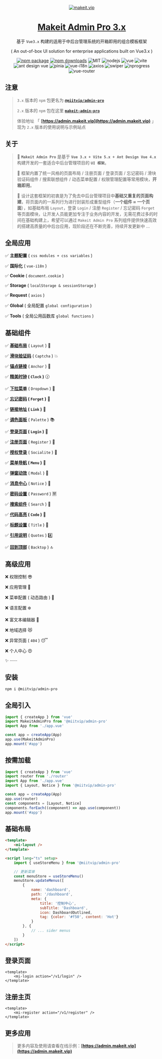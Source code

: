<div align="center">

[![makeit.vip](https://file.makeit.vip/MIITVIP/M00/00/00/K4vDRGPcbmmAG8_sAAAtlj6Tt_s562.png "makeit.vip")](https://admin.makeit.vip)

</div>

<h1 align="center">
    <a href="https://admin.makeit.vip" target="_blank">
        Makeit Admin Pro 3.x
    </a>
</h1>

<div align="center">

<p align="center">

<div>

基于 `Vue3.x` 构建的适用于中后台管理系统的开箱即用的组合模板框架

</div>

<div>

( An out-of-box UI solution for enterprise applications built on Vue3.x )

</div>

</p>

[![npm package](https://img.shields.io/npm/v/@miitvip/admin-pro.svg?style=flat-square)](https://www.npmjs.com/package/@miitvip/admin-pro)
[![npm downloads](http://img.shields.io/npm/dm/@miitvip/admin-pro.svg?style=flat-square)](http://www.npmtrends.com/@miitvip/admin-pro)
![MIT](https://img.shields.io/badge/license-MIT-ff69b4.svg)
![nodejs](https://img.shields.io/badge/nodejs-18.18.2-red.svg)
![vue](https://img.shields.io/badge/vue-3.4.7-green.svg)
![vite](https://img.shields.io/badge/vite-5.0.10-yellow.svg)
![ant design vue](https://img.shields.io/badge/ant%20design%20vue-4.1.2-blueviolet.svg)
![pinia](https://img.shields.io/badge/pinia-2.1.7-informational.svg)
![vue-i18n](https://img.shields.io/badge/vue%20i18n-9.8.0-default.svg)
![axios](https://img.shields.io/badge/axios-1.6.2-red.svg)
![swiper](https://img.shields.io/badge/swiper-11.0.5-green.svg)
![nprogress](https://img.shields.io/badge/nprogress-0.2.0-yellow.svg)
![vue-router](https://img.shields.io/badge/vue%20router-4.2.5-blueviolet.svg)

</div>

## 注意
>
> `3.x` 版本的 `npm` 包更名为 **[`@miitvip/admin-pro`](https://www.npmjs.com/package/@miitvip/admin-pro)**
>
> `2.x` 版本的 `npm` 包在这里 **[`makeit-admin-pro`](https://www.npmjs.com/package/makeit-admin-pro)**
>
> 体验地址 「 **[https://admin.makeit.vip](https://admin.makeit.vip)** 」 现为 `2.x` 版本的使用说明与示例站点
>

## 关于
>
> :triangular_flag_on_post: **`Makeit Admin Pro`** 是基于 **`Vue 3.x + Vite 5.x + Ant Design Vue 4.x`** 构建开发的一套适合中后台管理项目的 **`UI 框架`**。
> >
> :beginner: 框架内置了统一风格的页面布局 / 注册页面 / 登录页面 / 忘记密码 / 滑块验证码组件 / 搜索联想组件 / 动态菜单配置 / 权限管理配置等常用模块，**开箱即用**。
> >
> :lollipop: 设计这套框架的初衷是为了免去中后台管理项目中**基础又重复的页面构建**，将页面内的一系列行为进行封装形成重型组件（**一个组件 ≈ 一个页面**），如基础布局 `Layout`，登录 `Login` / 注册 `Register` / 忘记密码 `Forget` 等页面模块，让开发人员能更加专注于业务内容的开发，无需花费过多的时间在基础构建上，希望可以通过 `Makeit Admin Pro` 系列组件提供快速高效的搭建高质量的中后台应用，现阶段还在不断完善，持续开发更新中 ...
>

## 全局应用

:white_check_mark: **主题配置** ( `css modules + css variables` )

:white_check_mark: **国际化** ( `vue-i18n` )

:white_check_mark: **Cookie** ( `document.cookie` )

:white_check_mark: **Storage** ( `localStorage & sessionStorage` )

:white_check_mark: **Request** ( `axios` )

:white_check_mark: **Global** ( 全局配置 `global configuration` )

:white_check_mark: **Tools** ( 全局公用函数库 `global functions` )

## 基础组件

:white_check_mark: **[基础布局](./src/components/layout/README.md)** ( `Layout` ) :sparkling_heart:

:white_check_mark: **[滑块验证码](./src/components/captcha/README.md)** ( `Captcha` ) :collision:

:white_check_mark: **[锚点链接](./src/components/anchor/README.md)** ( `Anchor` ) :balloon:

:white_check_mark: **[精美时钟](./src/components/clock/README.md) ( `Clock` )** :clock130:

:white_check_mark: **[下拉菜单](./src/components/dropdown/README.md)** ( `Dropdown` ) :palm_tree:

:white_check_mark: **[忘记密码](./src/components/forget/README.md) ( `Forget` )** :hammer:

:white_check_mark: **[链接地址](./src/components/link/README.md) ( `Link` )** :guitar:

:white_check_mark: **[调色面板](./src/components/palette/README.md)** ( `Palette` ) :books:

:white_check_mark: **[登录页面](./src/components/login/README.md) ( `Login` )** :cherries:

:white_check_mark: **[注册页面](./src/components/register/README.md)** ( `Register` ) :european_castle:

:white_check_mark: **[授权登录](./src/components/socialite/README.md)** ( `Socialite` ) :dizzy:

:white_check_mark: **[菜单导航](./src/components/menu/README.md) ( `Menu` )** :rocket:

:white_check_mark: **[弹窗动效](./src/components/modal/README.md)** ( `Modal` ) :traffic_light:

:white_check_mark: **[消息中心](./src/components/notice/README.md)** ( `Notice` ) :round_pushpin:

:white_check_mark: **[密码设置](./src/components/password/README.md)** ( `Password` ) :u7981:

:white_check_mark: **[搜索组件](./src/components/search/README.md)** ( `Search` ) :bookmark_tabs:

:white_check_mark: **[代码高亮](./src/components/code/README.md) ( `Code` )** :flight_arrival:

:white_check_mark: **[标题设置](./src/components/title/README.md)** ( `Title` ) :palm_tree:

:white_check_mark: **[引用说明](./src/components/quote/README.md)** ( `Quotes` ) :hash:

:white_check_mark: **[回到顶部](./src/components/backtop/README.md)** ( `Backtop` ) :top:

## 高级应用

:x: 权限控制 :sunglasses:

:x: 应用管理 :rose:

:x: 菜单配置 ( 动态路由 ) :triangular_flag_on_post:

:x: 语言配置 :snowflake:

:x: 富文本编辑器 :ocean:

:x: 地域选择 :heart_eyes_cat:

:x: 异常页面 ( `404` ) :sleeping:

:x: 个人中心 :heart_eyes:

:sparkles: ······

## 安装

```bash
npm i @miitvip/admin-pro
```

## 全局引入

```ts
import { createApp } from 'vue'
import MakeitAdminPro from '@miitvip/admin-pro'
import App from './app.vue'

const app = createApp(App)
app.use(MakeitAdminPro)
app.mount('#app')
```

## 按需加载

```ts
import { createApp } from 'vue'
import router from './router'
import App from './app.vue'
import { Layout, Notice } from '@miitvip/admin-pro'

const app = createApp(App)
app.use(router)
const components = [Layout, Notice]
components.forEach((component) => app.use(component))
app.mount('#app')
```

## 基础布局

```html
<template>
    <mi-layout />
</template>

<script lang="ts" setup>
    import { useStoreMenu } from '@miitvip/admin-pro'

    // 更新菜单
    const menuStore = useStoreMenu()
    menuStore.updateMenus([
        {
            name: 'dashboard',
            path: '/dashboard',
            meta: {
                title: '控制中心',
                subTitle: 'Dashboard',
                icon: DashboardOutlined,
                tag: {color: '#f50', content: 'Hot'}
            }
        }, {
            // ... sider menus
        }
    ])
</script>
```

## 登录页面

```vue
<template>
    <mi-login action="/v1/login" />
</template>
```

## 注册主页

```vue
<template>
    <mi-register action="/v1/register" />
</template>
```

## 更多应用

> 更多内容及使用请查看在线示例：**[https://admin.makeit.vip](https://admin.makeit.vip)**

